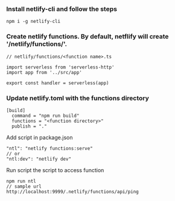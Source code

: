 ### Install netlify-cli and follow the steps

```
npm i -g netlify-cli
```

### Create netlify functions. By default, netflify will create '<project root>/netlify/functions/'.

```
// netlify/functions/<function name>.ts

import serverless from 'serverless-http'
import app from '../src/app'

export const handler = serverless(app)
```

### Update netlify.toml with the functions directory

```
[build]
  command = "npm run build"
  functions = "<function directory>"
  publish = "."
```

Add script in package.json

```
"ntl": "netlify functions:serve"
// or
"ntl:dev": "netlify dev"
```

Run script the script to access function

```
npm run ntl
// sample url
http://localhost:9999/.netlify/functions/api/ping
```